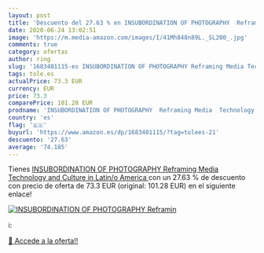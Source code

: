```yaml
---
layout: post
title: 'Descuento del 27.63 % en INSUBORDINATION OF PHOTOGRAPHY  Reframin'
date: 2020-06-24 13:02:51
image: 'https://m.media-amazon.com/images/I/41Mh848n89L._SL200_.jpg'
comments: true
category: ofertas
author: ring
slug: '1683401115-es INSUBORDINATION OF PHOTOGRAPHY Reframing Media Technology...'
tags: tole.es
actualPrice: 73.3 EUR
currency: EUR
price: 73.3
comparePrice: 101.28 EUR
prodname: 'INSUBORDINATION OF PHOTOGRAPHY  Reframing Media  Technology  and Culture in Latin/o America '
country: 'es'
flag: '🇪🇸'
buyurl: 'https://www.amazon.es/dp/1683401115/?tag=tolees-21'
descuento: '27.63'
average: '74.185'
---
```


Tienes [INSUBORDINATION OF PHOTOGRAPHY  Reframing Media  Technology  and Culture in Latin/o America ](https://www.amazon.es/dp/1683401115/?tag=tolees-21) con un 27.63 % de descuento con precio de oferta de 73.3 EUR (original: 101.28 EUR) en el siguiente enlace!

[![INSUBORDINATION OF PHOTOGRAPHY  Reframin](https://m.media-amazon.com/images/I/41Mh848n89L._SL200_.jpg)](https://www.amazon.es/dp/1683401115/?tag=tolees-21)

ℹ️:


[🛒 Accede a la oferta!!](https://www.amazon.es/dp/1683401115/?tag=tolees-21)
